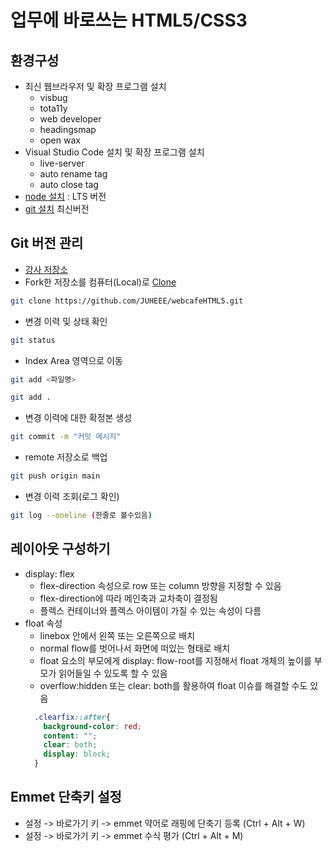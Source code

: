 # 업무에 바로쓰는 HTML5/CSS3

## 환경구성
- 최신 웹브라우저 및 확장 프로그램 설치
  - visbug
  - tota11y
  - web developer
  - headingsmap
  - open wax
- Visual Studio Code  설치 및 확장 프로그램 설치
  - live-server
  - auto rename tag
  - auto close tag
- [node 설치](https://nodejs.org/ko/)
: LTS 버전
- [git 설치](https://git-scm.com/)
최신버전
## Git 버전 관리
- [강사 저장소](https://github.com/seulbinim/webcafeHTML5)
- Fork한 저장소를 컴퓨터(Local)로 [Clone](https://github.com/JUHEEE/webcafeHTML5.git)  
```bash
git clone https://github.com/JUHEEE/webcafeHTML5.git
```

- 변경 이력 및 상태 확인
```bash
git status
```
- Index Area 영역으로 이동
```bash
git add <파일명>
```
```bash
git add .
```
- 변경 이력에 대한 확정본 생성
```bash
git commit -m "커밋 메시지"
```
- remote 저장소로 백업
```bash
git push origin main
```
- 변경 이력 조회(로그 확인)
```bash
git log --oneline (한줄로 볼수있음)
```

## 레이아웃 구성하기
- display: flex
  - flex-direction 속성으로 row 또는 column 방향을 지정할 수 있음
  - flex-direction에 따라 메인축과 교차축이 결정됨
  - 플렉스 컨테이너와 플렉스 아이템이 가질 수 있는 속성이 다름
- float 속성
  - linebox 안에서 왼쪽 또는 오른쪽으로 배치
  - normal flow를 벗어나서 화면에 떠있는 형태로 배치
  - float 요소의 부모에게 display: flow-root를 지정해서 float 개체의 높이를 부모가 읽어들일 수 있도록 할 수 있음
  - overflow:hidden 또는 clear: both를 활용하여 float 이슈를 해결할 수도 있음
  ```css
    .clearfix::after{
      background-color: red;
      content: "";
      clear: both;
      display: block;
    } 
  ```

## Emmet 단축키 설정
- 설정 -> 바로가기 키 -> emmet 약어로 래핑에 단축기 등록 (Ctrl + Alt + W)
- 설정 -> 바로가기 키 -> emmet 수식 평가 (Ctrl + Alt + M)
